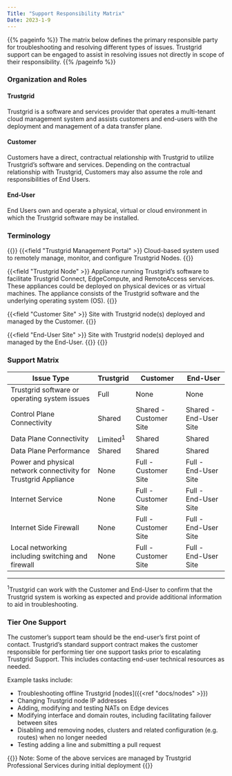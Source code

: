 ```yaml
---
Title: "Support Responsibility Matrix"
Date: 2023-1-9
---
```


{{% pageinfo %}}
The matrix below defines the primary responsible party for troubleshooting and resolving different types of issues. Trustgrid support can be engaged to assist in resolving issues not directly in scope of their responsibility.
{{% /pageinfo %}}

### Organization and Roles

#### Trustgrid

Trustgrid is a software and services provider that operates a multi-tenant cloud management system and assists customers and end-users with the deployment and management of a data transfer plane.

#### Customer

Customers have a direct, contractual relationship with Trustgrid to utilize Trustgrid’s software and services. Depending on the contractual relationship with Trustgrid, Customers may also assume the role and responsibilities of End Users.

#### End-User

End Users own and operate a physical, virtual or cloud environment in which the Trustgrid software may be installed.

### Terminology

{{<fields>}}
{{<field "Trustgrid Management Portal" >}}
Cloud-based system used to remotely manage, monitor, and configure Trustgrid Nodes.
{{</field >}}

{{<field "Trustgrid Node" >}}
Appliance running Trustgrid’s software to facilitate Trustgrid Connect, EdgeCompute, and RemoteAccess services. These appliances could be deployed on physical devices or as virtual machines. The appliance consists of the Trustgrid software and the underlying operating system (OS).
{{</field >}}

{{<field "Customer Site" >}}
Site with Trustgrid node(s) deployed and managed by the Customer.
{{</field >}}

{{<field "End-User Site" >}}
Site with Trustgrid node(s) deployed and managed by the End-User.
{{</field >}}
{{</fields>}}

### Support Matrix

| Issue Type                                                      | Trustgrid           | Customer               | End-User               |
| --------------------------------------------------------------- | ------------------- | ---------------------- | ---------------------- |
| Trustgrid software or operating system issues                   | Full                | None                   | None                   |
| Control Plane Connectivity                                      | Shared              | Shared - Customer Site | Shared - End-User Site |
| Data Plane Connectivity                                         | Limited<sup>1</sup> | Shared                 | Shared                 |
| Data Plane Performance                                          | Shared              | Shared                 | Shared                 |
| Power and physical network connectivity for Trustgrid Appliance | None                | Full - Customer Site   | Full - End-User Site   |
| Internet Service                                                | None                | Full - Customer Site   | Full - End-User Site   |
| Internet Side Firewall                                          | None                | Full - Customer Site   | Full - End-User Site   |
| Local networking including switching and firewall               | None                | Full - Customer Site   | Full - End-User Site   |

---

<sup>1</sup>Trustgrid can work with the Customer and End-User to confirm that the Trustgrid system is working as expected and provide additional information to aid in troubleshooting.

### Tier One Support

The customer’s support team should be the end-user’s first point of contact. Trustgrid’s standard support contract makes the customer responsible for performing tier one support tasks prior to escalating Trustgrid Support. This includes contacting end-user technical resources as needed.

Example tasks include:

- Troubleshooting offline Trustgrid [nodes]({{<ref "docs/nodes" >}})
- Changing Trustgrid node IP addresses
- Adding, modifying and testing NATs on Edge devices
- Modifying interface and domain routes, including facilitating failover between sites
- Disabling and removing nodes, clusters and related configuration (e.g. routes) when no longer needed
- Testing adding a line and submitting a pull request 

{{<alert>}} Note: Some of the above services are managed by Trustgrid Professional Services during initial deployment {{</alert>}}
